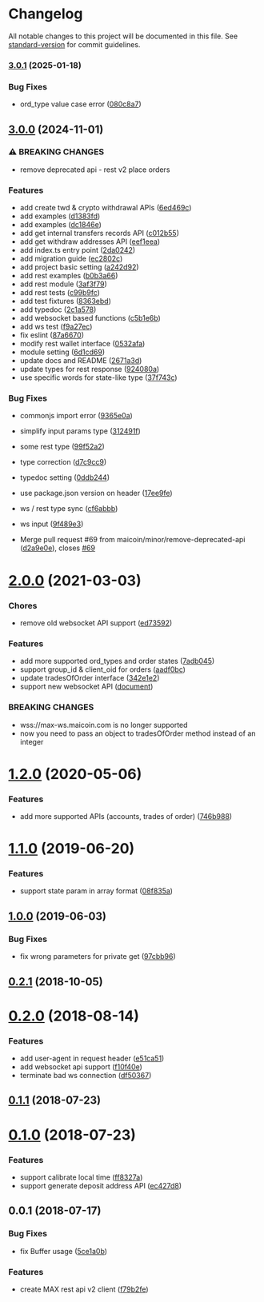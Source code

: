 # Changelog

All notable changes to this project will be documented in this file. See [standard-version](https://github.com/conventional-changelog/standard-version) for commit guidelines.

### [3.0.1](https://github.com/maicoin/max-exchange-api-node/compare/v3.0.0...v3.0.1) (2025-01-18)


### Bug Fixes

* ord_type value case error ([080c8a7](https://github.com/maicoin/max-exchange-api-node/commit/080c8a73f975cb1306ef6365aeb6671973516908))

## [3.0.0](https://github.com/maicoin/max-exchange-api-node/compare/v2.0.0...v3.0.0) (2024-11-01)


### ⚠ BREAKING CHANGES

* remove deprecated api - rest v2 place orders

### Features

* add create twd & crypto withdrawal APIs ([6ed469c](https://github.com/maicoin/max-exchange-api-node/commit/6ed469cbe283256ac2019709b4760a7dc8fe2d3c))
* add examples ([d1383fd](https://github.com/maicoin/max-exchange-api-node/commit/d1383fd10de4bf03559b7b2a78ef5f5c4addf8ce))
* add examples ([dc1846e](https://github.com/maicoin/max-exchange-api-node/commit/dc1846e2c7c3c820842b86596a16b4367d6b7bc1))
* add get internal transfers records API ([c012b55](https://github.com/maicoin/max-exchange-api-node/commit/c012b55ea4076a01cb6ab4d42e04948f96598981))
* add get withdraw addresses API ([eef1eea](https://github.com/maicoin/max-exchange-api-node/commit/eef1eea59320cafe8f40ac5feb9dea65ef931c31))
* add index.ts entry point ([2da0242](https://github.com/maicoin/max-exchange-api-node/commit/2da02422c3e61c3171caee4416ad6773382ef56f))
* add migration guide ([ec2802c](https://github.com/maicoin/max-exchange-api-node/commit/ec2802c4de512e251a2892b58a2dcc7f792ce38b))
* add project basic setting ([a242d92](https://github.com/maicoin/max-exchange-api-node/commit/a242d92c6b612a91c42c571cc12ec7cd992f6600))
* add rest examples ([b0b3a66](https://github.com/maicoin/max-exchange-api-node/commit/b0b3a66ba6ae8bc31adeedbae1ef8aa78a852f3f))
* add rest module ([3af3f79](https://github.com/maicoin/max-exchange-api-node/commit/3af3f792601918173ce69e37e9ddbd099bd437dd))
* add rest tests ([c99b9fc](https://github.com/maicoin/max-exchange-api-node/commit/c99b9fc4b2a28185ddef54ef0efaf543722b8713))
* add test fixtures ([8363ebd](https://github.com/maicoin/max-exchange-api-node/commit/8363ebd6c5ea40194c965be6d1dad225ec77abbb))
* add typedoc ([2c1a578](https://github.com/maicoin/max-exchange-api-node/commit/2c1a578151ac73f88051bced8d9b35bc108fc22a))
* add websocket based functions ([c5b1e6b](https://github.com/maicoin/max-exchange-api-node/commit/c5b1e6bd0b692c111645f658d84d375aa96fb8e2))
* add ws test ([f9a27ec](https://github.com/maicoin/max-exchange-api-node/commit/f9a27ecef4fbaf07ff2d3e4d9cd58223cb698c89))
* fix eslint ([87a6670](https://github.com/maicoin/max-exchange-api-node/commit/87a6670847cb3851f3db72cb47414c43e546eea2))
* modify rest wallet interface ([0532afa](https://github.com/maicoin/max-exchange-api-node/commit/0532afa871fe6f878010da82d26ce085d4e9bdbb))
* module setting ([6d1cd69](https://github.com/maicoin/max-exchange-api-node/commit/6d1cd69eb8a2e8a31b19924327eea6c0c37dd50d))
* update docs and README ([2671a3d](https://github.com/maicoin/max-exchange-api-node/commit/2671a3d62320884d1d961ebf3b48f6627961f267))
* update types for rest response ([924080a](https://github.com/maicoin/max-exchange-api-node/commit/924080acb4eb9b30d1a70d97b7738994c113714e))
* use specific words for state-like type ([37f743c](https://github.com/maicoin/max-exchange-api-node/commit/37f743cae187ec7910be99f1a6f8cf0fd321c870))


### Bug Fixes

* commonjs import error ([9365e0a](https://github.com/maicoin/max-exchange-api-node/commit/9365e0a82135b3cd3811c73fc696ed28e9247557))
* simplify input params type ([312491f](https://github.com/maicoin/max-exchange-api-node/commit/312491f12bf91371d1529d709cfcf003192da227))
* some rest type ([99f52a2](https://github.com/maicoin/max-exchange-api-node/commit/99f52a21634ab78c5f59abab9ee5826da5f6b87d))
* type correction ([d7c9cc9](https://github.com/maicoin/max-exchange-api-node/commit/d7c9cc9d79bcdb533610429a811403411d0fb14f))
* typedoc setting ([0ddb244](https://github.com/maicoin/max-exchange-api-node/commit/0ddb2442b8880e694e22f15fd2f3cba4b5b2d96e))
* use package.json version on header ([17ee9fe](https://github.com/maicoin/max-exchange-api-node/commit/17ee9fee6ce61be9e952c45faf09ce4b2f0bc22c))
* ws / rest type sync ([cf6abbb](https://github.com/maicoin/max-exchange-api-node/commit/cf6abbb4a007e077c42f3f4f158c5adc21c0a4e1))
* ws input ([9f489e3](https://github.com/maicoin/max-exchange-api-node/commit/9f489e3b268af4e6bb91bef9ad9271afca03e345))


* Merge pull request #69 from maicoin/minor/remove-deprecated-api ([d2a9e0e](https://github.com/maicoin/max-exchange-api-node/commit/d2a9e0ed690fc9649641d0f22ad8e5ebd759f53a)), closes [#69](https://github.com/maicoin/max-exchange-api-node/issues/69)

<a name="2.0.0"></a>
# [2.0.0](https://github.com/maicoin/max-exchange-api-node/compare/v1.2.0...v2.0.0) (2021-03-03)


### Chores

* remove old websocket API support ([ed73592](https://github.com/maicoin/max-exchange-api-node/commit/ed73592))


### Features

* add more supported ord_types and order states ([7adb045](https://github.com/maicoin/max-exchange-api-node/commit/7adb045))
* support group_id & client_oid for orders ([aadf0bc](https://github.com/maicoin/max-exchange-api-node/commit/aadf0bc))
* update tradesOfOrder interface ([342e1e2](https://github.com/maicoin/max-exchange-api-node/commit/342e1e2))
* support new websocket API ([document](https://maicoin.github.io/max-websocket-docs/))


### BREAKING CHANGES

* wss://max-ws.maicoin.com is no longer supported
* now you need to pass an object to tradesOfOrder method
instead of an integer



<a name="1.2.0"></a>
# [1.2.0](https://github.com/maicoin/max-exchange-api-node/compare/v1.1.0...v1.2.0) (2020-05-06)


### Features

* add more supported APIs (accounts, trades of order) ([746b988](https://github.com/maicoin/max-exchange-api-node/commit/746b988))



<a name="1.1.0"></a>
# [1.1.0](https://github.com/maicoin/max-exchange-api-node/compare/v1.0.0...v1.1.0) (2019-06-20)


### Features

* support state param in array format ([08f835a](https://github.com/maicoin/max-exchange-api-node/commit/08f835a))



<a name="1.0.0"></a>
## [1.0.0](https://github.com/maicoin/max-exchange-api-node/compare/v0.2.1...v1.0.0) (2019-06-03)


### Bug Fixes

* fix wrong parameters for private get ([97cbb96](https://github.com/maicoin/max-exchange-api-node/commit/97cbb96))



<a name="0.2.1"></a>
## [0.2.1](https://github.com/maicoin/max-exchange-api-node/compare/v0.2.0...v0.2.1) (2018-10-05)



<a name="0.2.0"></a>
# [0.2.0](https://github.com/maicoin/max-exchange-api-node/compare/v0.1.1...v0.2.0) (2018-08-14)


### Features

* add user-agent in request header ([e51ca51](https://github.com/maicoin/max-exchange-api-node/commit/e51ca51))
* add websocket api support ([f10f40e](https://github.com/maicoin/max-exchange-api-node/commit/f10f40e))
* terminate bad ws connection ([df50367](https://github.com/maicoin/max-exchange-api-node/commit/df50367))



<a name="0.1.1"></a>
## [0.1.1](https://github.com/maicoin/max-exchange-api-node/compare/v0.1.0...v0.1.1) (2018-07-23)



<a name="0.1.0"></a>
# [0.1.0](https://github.com/maicoin/max-exchange-api-node/compare/v0.0.1...v0.1.0) (2018-07-23)


### Features

* support calibrate local time ([ff8327a](https://github.com/maicoin/max-exchange-api-node/commit/ff8327a))
* support generate deposit address API ([ec427d8](https://github.com/maicoin/max-exchange-api-node/commit/ec427d8))



<a name="0.0.1"></a>
## 0.0.1 (2018-07-17)


### Bug Fixes

* fix Buffer usage ([5ce1a0b](https://github.com/maicoin/max-exchange-api-node/commit/5ce1a0b))


### Features

* create MAX rest api v2 client ([f79b2fe](https://github.com/maicoin/max-exchange-api-node/commit/f79b2fe))
